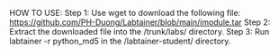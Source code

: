HOW TO USE:
Step 1: Use wget to download the following file:
https://github.com/PH-Duong/Labtainer/blob/main/imodule.tar
Step 2: Extract the downloaded file into the /trunk/labs/ directory.
Step 3: Run labtainer -r python_md5 in the /labtainer-student/ directory.
